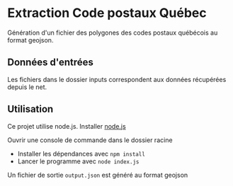 # Extraction Code postaux Québec

Génération d'un fichier des polygones des codes postaux québécois au format geojson. 

## Données d'entrées

Les fichiers dans le dossier inputs correspondent aux données récupérées depuis le net.

## Utilisation

Ce projet utilise node.js. Installer [node.js](https://nodejs.org/en)

Ouvrir une console de commande dans le dossier racine
- Installer les dépendances avec `npm install`
- Lancer le programme avec `node index.js`

Un fichier de sortie `output.json` est généré au format geojson
